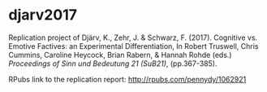 # djarv2017

Replication project of Djärv, K., Zehr, J. & Schwarz, F. (2017). Cognitive vs. Emotive Factives: an Experimental Differentiation, In Robert Truswell, Chris Cummins, Caroline Heycock, Brian Rabern, & Hannah Rohde (eds.) *Proceedings of Sinn und Bedeutung 21 (SuB21)*, (pp.367-385).

RPubs link to the replication report: http://rpubs.com/pennydy/1062921

